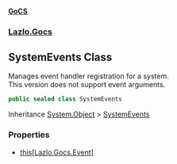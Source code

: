 #### [GoCS](./index.md 'index')
### [Lazlo.Gocs](./Lazlo-Gocs.md 'Lazlo.Gocs')
## SystemEvents Class
Manages event handler registration for a system.  
This version does not support event arguments.  
```C#
public sealed class SystemEvents
```
Inheritance [System.Object](https://docs.microsoft.com/en-us/dotnet/api/System.Object 'System.Object') &gt; [SystemEvents](./Lazlo-Gocs-SystemEvents.md 'Lazlo.Gocs.SystemEvents')  
### Properties
- [this[Lazlo.Gocs.Event]](./Lazlo-Gocs-SystemEvents-this-Lazlo-Gocs-Event-.md 'Lazlo.Gocs.SystemEvents.this[Lazlo.Gocs.Event]')
